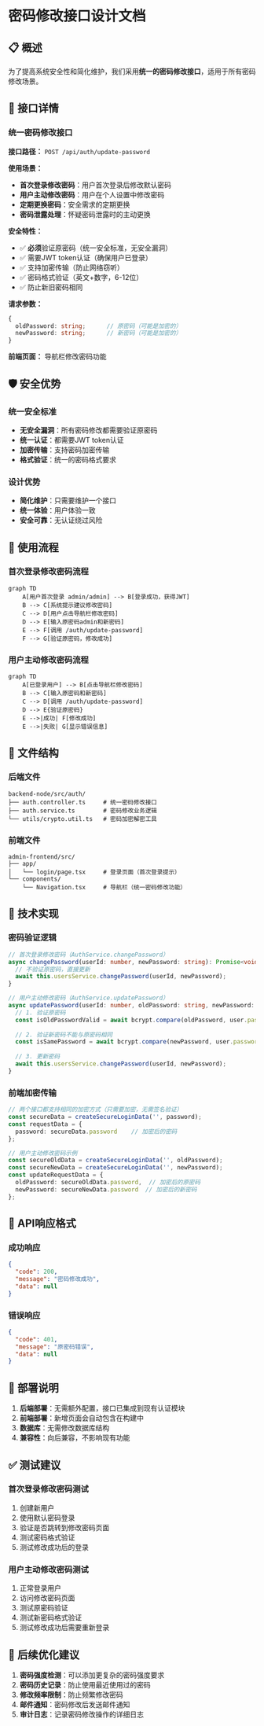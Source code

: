 # 密码修改接口设计文档

## 📋 概述

为了提高系统安全性和简化维护，我们采用**统一的密码修改接口**，适用于所有密码修改场景。

## 🔗 接口详情

### 统一密码修改接口

**接口路径：** `POST /api/auth/update-password`

**使用场景：**
- **首次登录修改密码**：用户首次登录后修改默认密码
- **用户主动修改密码**：用户在个人设置中修改密码
- **定期更换密码**：安全需求的定期更换
- **密码泄露处理**：怀疑密码泄露时的主动更换

**安全特性：**
- ✅ **必须**验证原密码（统一安全标准，无安全漏洞）
- ✅ 需要JWT token认证（确保用户已登录）
- ✅ 支持加密传输（防止网络窃听）
- ✅ 密码格式验证（英文+数字，6-12位）
- ✅ 防止新旧密码相同

**请求参数：**
```typescript
{
  oldPassword: string;      // 原密码（可能是加密的）
  newPassword: string;      // 新密码（可能是加密的）
}
```

**前端页面：** 导航栏修改密码功能

## 🛡️ 安全优势

### 统一安全标准
- **无安全漏洞**：所有密码修改都需要验证原密码
- **统一认证**：都需要JWT token认证
- **加密传输**：支持密码加密传输
- **格式验证**：统一的密码格式要求

### 设计优势
- **简化维护**：只需要维护一个接口
- **统一体验**：用户体验一致
- **安全可靠**：无认证绕过风险

## 🎯 使用流程

### 首次登录修改密码流程
```mermaid
graph TD
    A[用户首次登录 admin/admin] --> B[登录成功，获得JWT]
    B --> C[系统提示建议修改密码]
    C --> D[用户点击导航栏修改密码]
    D --> E[输入原密码admin和新密码]
    E --> F[调用 /auth/update-password]
    F --> G[验证原密码，修改成功]
```

### 用户主动修改密码流程
```mermaid
graph TD
    A[已登录用户] --> B[点击导航栏修改密码]
    B --> C[输入原密码和新密码]
    C --> D[调用 /auth/update-password]
    D --> E{验证原密码}
    E -->|成功| F[修改成功]
    E -->|失败| G[显示错误信息]
```

## 📁 文件结构

### 后端文件
```
backend-node/src/auth/
├── auth.controller.ts     # 统一密码修改接口
├── auth.service.ts        # 密码修改业务逻辑
└── utils/crypto.util.ts   # 密码加密解密工具
```

### 前端文件
```
admin-frontend/src/
├── app/
│   └── login/page.tsx     # 登录页面（首次登录提示）
└── components/
    └── Navigation.tsx     # 导航栏（统一密码修改功能）
```

## 🔧 技术实现

### 密码验证逻辑
```typescript
// 首次登录修改密码（AuthService.changePassword）
async changePassword(userId: number, newPassword: string): Promise<void> {
  // 不验证原密码，直接更新
  await this.usersService.changePassword(userId, newPassword);
}

// 用户主动修改密码（AuthService.updatePassword）
async updatePassword(userId: number, oldPassword: string, newPassword: string): Promise<void> {
  // 1. 验证原密码
  const isOldPasswordValid = await bcrypt.compare(oldPassword, user.password);
  
  // 2. 验证新密码不能与原密码相同
  const isSamePassword = await bcrypt.compare(newPassword, user.password);
  
  // 3. 更新密码
  await this.usersService.changePassword(userId, newPassword);
}
```

### 前端加密传输
```typescript
// 两个接口都支持相同的加密方式（只需要加密，无需签名验证）
const secureData = createSecureLoginData('', password);
const requestData = {
  password: secureData.password    // 加密后的密码
};

// 用户主动修改密码示例
const secureOldData = createSecureLoginData('', oldPassword);
const secureNewData = createSecureLoginData('', newPassword);
const updateRequestData = {
  oldPassword: secureOldData.password,  // 加密后的原密码
  newPassword: secureNewData.password  // 加密后的新密码
};
```

## 📝 API响应格式

### 成功响应
```json
{
  "code": 200,
  "message": "密码修改成功",
  "data": null
}
```

### 错误响应
```json
{
  "code": 401,
  "message": "原密码错误",
  "data": null
}
```

## 🚀 部署说明

1. **后端部署**：无需额外配置，接口已集成到现有认证模块
2. **前端部署**：新增页面会自动包含在构建中
3. **数据库**：无需修改数据库结构
4. **兼容性**：向后兼容，不影响现有功能

## ✅ 测试建议

### 首次登录修改密码测试
1. 创建新用户
2. 使用默认密码登录
3. 验证是否跳转到修改密码页面
4. 测试密码格式验证
5. 测试修改成功后的登录

### 用户主动修改密码测试
1. 正常登录用户
2. 访问修改密码页面
3. 测试原密码验证
4. 测试新密码格式验证
5. 测试修改成功后需要重新登录

## 🔄 后续优化建议

1. **密码强度检测**：可以添加更复杂的密码强度要求
2. **密码历史记录**：防止使用最近使用过的密码
3. **修改频率限制**：防止频繁修改密码
4. **邮件通知**：密码修改后发送邮件通知
5. **审计日志**：记录密码修改操作的详细日志
